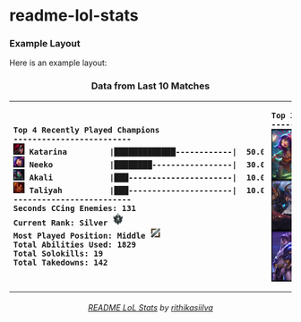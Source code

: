 # readme-lol-stats



### Example Layout
Here is an example layout:
<!---LOL-STATS-START-HERE--->
<h3 align='center'> Data from Last 10 Matches </h3><table align='center'><tr></tr>
<tr align='left'><th><pre>Top 4 Recently Played Champions
-------------------------
<img src='readme-lol-items/Katarina.png' alt='drawing' width='20'/> Katarina         |█████████████------------|  50.00%
<img src='readme-lol-items/Neeko.png' alt='drawing' width='20'/> Neeko            |████████-----------------|  30.00%
<img src='readme-lol-items/Akali.png' alt='drawing' width='20'/> Akali            |███----------------------|  10.00%
<img src='readme-lol-items/Taliyah.png' alt='drawing' width='20'/> Taliyah          |███----------------------|  10.00%
-------------------------
Seconds CCing Enemies: 131
Current Rank: Silver <img src='rank_images/Emblem_Silver.png' alt='drawing' width='20'/>
Most Played Position: Middle <img src='position_images/Position_Silver-Mid.png' alt='drawing' width='20'/>
Total Abilities Used: 1829
Total Solokills: 19
Total Takedowns: 142
</pre></th><th><pre>Top 3 Champion Masteries
------------------------
<img align='center' src='readme-lol-items/Neeko_0.png' alt='drawing' width='50'/> Neeko: 136216 
<img align='center' src='readme-lol-items/Yone_19.png' alt='drawing' width='50'/> Yone: 108926 
<img align='center' src='readme-lol-items/Akali_9.png' alt='drawing' width='50'/> Akali: 89275 
</pre></th></tr></table>
<h6 align='center'>

[README LoL Stats](https://github.com/marketplace/actions/readme-lol-stats) by [rithikasiilva](https://github.com/rithikasilva)
</h6>
<!---LOL-STATS-END-HERE--->



